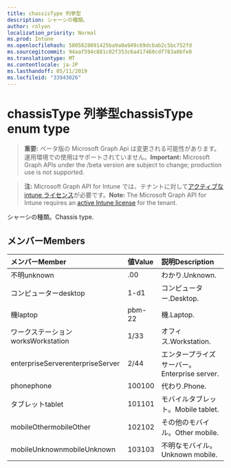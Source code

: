 ```yaml
---
title: chassisType 列挙型
description: シャーシの種類。
author: rolyon
localization_priority: Normal
ms.prod: Intune
ms.openlocfilehash: 5805828091425ba9a0a949c69dcbab2c5bc752fd
ms.sourcegitcommit: 94aaf594c881c02f353c6a417460cdf783a0bfe0
ms.translationtype: MT
ms.contentlocale: ja-JP
ms.lasthandoff: 05/11/2019
ms.locfileid: "33943026"
---
```

# <a name="chassistype-enum-type"></a><span data-ttu-id="468d4-103">chassisType 列挙型</span><span class="sxs-lookup"><span data-stu-id="468d4-103">chassisType enum type</span></span>

> <span data-ttu-id="468d4-104">**重要:** ベータ版の Microsoft Graph Api は変更される可能性があります。運用環境での使用はサポートされていません。</span><span class="sxs-lookup"><span data-stu-id="468d4-104">**Important:** Microsoft Graph APIs under the /beta version are subject to change; production use is not supported.</span></span>

> <span data-ttu-id="468d4-105">**注:** Microsoft Graph API for Intune では、テナントに対して[アクティブな intune ライセンス](https://go.microsoft.com/fwlink/?linkid=839381)が必要です。</span><span class="sxs-lookup"><span data-stu-id="468d4-105">**Note:** The Microsoft Graph API for Intune requires an [active Intune license](https://go.microsoft.com/fwlink/?linkid=839381) for the tenant.</span></span>

<span data-ttu-id="468d4-106">シャーシの種類。</span><span class="sxs-lookup"><span data-stu-id="468d4-106">Chassis type.</span></span>

## <a name="members"></a><span data-ttu-id="468d4-107">メンバー</span><span class="sxs-lookup"><span data-stu-id="468d4-107">Members</span></span>
|<span data-ttu-id="468d4-108">メンバー</span><span class="sxs-lookup"><span data-stu-id="468d4-108">Member</span></span>|<span data-ttu-id="468d4-109">値</span><span class="sxs-lookup"><span data-stu-id="468d4-109">Value</span></span>|<span data-ttu-id="468d4-110">説明</span><span class="sxs-lookup"><span data-stu-id="468d4-110">Description</span></span>|
|:---|:---|:---|
|<span data-ttu-id="468d4-111">不明</span><span class="sxs-lookup"><span data-stu-id="468d4-111">unknown</span></span>|<span data-ttu-id="468d4-112">.0</span><span class="sxs-lookup"><span data-stu-id="468d4-112">0</span></span>|<span data-ttu-id="468d4-113">わかり.</span><span class="sxs-lookup"><span data-stu-id="468d4-113">Unknown.</span></span>|
|<span data-ttu-id="468d4-114">コンピューター</span><span class="sxs-lookup"><span data-stu-id="468d4-114">desktop</span></span>|<span data-ttu-id="468d4-115">1-d</span><span class="sxs-lookup"><span data-stu-id="468d4-115">1</span></span>|<span data-ttu-id="468d4-116">コンピューター.</span><span class="sxs-lookup"><span data-stu-id="468d4-116">Desktop.</span></span>|
|<span data-ttu-id="468d4-117">機</span><span class="sxs-lookup"><span data-stu-id="468d4-117">laptop</span></span>|<span data-ttu-id="468d4-118">pbm-2</span><span class="sxs-lookup"><span data-stu-id="468d4-118">2</span></span>|<span data-ttu-id="468d4-119">機.</span><span class="sxs-lookup"><span data-stu-id="468d4-119">Laptop.</span></span>|
|<span data-ttu-id="468d4-120">ワークステーション</span><span class="sxs-lookup"><span data-stu-id="468d4-120">worksWorkstation</span></span>|<span data-ttu-id="468d4-121">1/3</span><span class="sxs-lookup"><span data-stu-id="468d4-121">3</span></span>|<span data-ttu-id="468d4-122">オフィス.</span><span class="sxs-lookup"><span data-stu-id="468d4-122">Workstation.</span></span>|
|<span data-ttu-id="468d4-123">enterpriseServer</span><span class="sxs-lookup"><span data-stu-id="468d4-123">enterpriseServer</span></span>|<span data-ttu-id="468d4-124">2/4</span><span class="sxs-lookup"><span data-stu-id="468d4-124">4</span></span>|<span data-ttu-id="468d4-125">エンタープライズサーバー。</span><span class="sxs-lookup"><span data-stu-id="468d4-125">Enterprise server.</span></span>|
|<span data-ttu-id="468d4-126">phone</span><span class="sxs-lookup"><span data-stu-id="468d4-126">phone</span></span>|<span data-ttu-id="468d4-127">100</span><span class="sxs-lookup"><span data-stu-id="468d4-127">100</span></span>|<span data-ttu-id="468d4-128">代わり.</span><span class="sxs-lookup"><span data-stu-id="468d4-128">Phone.</span></span>|
|<span data-ttu-id="468d4-129">タブレット</span><span class="sxs-lookup"><span data-stu-id="468d4-129">tablet</span></span>|<span data-ttu-id="468d4-130">101</span><span class="sxs-lookup"><span data-stu-id="468d4-130">101</span></span>|<span data-ttu-id="468d4-131">モバイルタブレット。</span><span class="sxs-lookup"><span data-stu-id="468d4-131">Mobile tablet.</span></span>|
|<span data-ttu-id="468d4-132">mobileOther</span><span class="sxs-lookup"><span data-stu-id="468d4-132">mobileOther</span></span>|<span data-ttu-id="468d4-133">102</span><span class="sxs-lookup"><span data-stu-id="468d4-133">102</span></span>|<span data-ttu-id="468d4-134">その他のモバイル。</span><span class="sxs-lookup"><span data-stu-id="468d4-134">Other mobile.</span></span>|
|<span data-ttu-id="468d4-135">mobileUnknown</span><span class="sxs-lookup"><span data-stu-id="468d4-135">mobileUnknown</span></span>|<span data-ttu-id="468d4-136">103</span><span class="sxs-lookup"><span data-stu-id="468d4-136">103</span></span>|<span data-ttu-id="468d4-137">不明なモバイル。</span><span class="sxs-lookup"><span data-stu-id="468d4-137">Unknown mobile.</span></span>|





